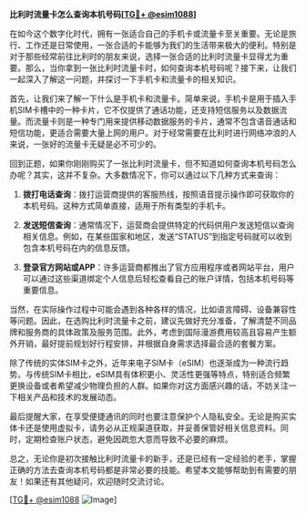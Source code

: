 **比利时流量卡怎么查询本机号码[[TG💪+ @esim1088](https://t.me/s/esim1088)]**

在如今这个数字化时代，拥有一张适合自己的手机卡或流量卡至关重要。无论是旅行、工作还是日常使用，一张合适的卡能够为我们的生活带来极大的便利。特别是对于那些经常前往比利时的朋友来说，选择一张合适的比利时流量卡显得尤为重要。那么，当你拿到一张比利时流量卡时，如何查询本机号码呢？接下来，让我们一起深入了解这一问题，并探讨一下手机卡和流量卡的相关知识。

首先，让我们来了解一下什么是手机卡和流量卡。简单来说，手机卡是用于插入手机SIM卡槽中的一种卡片，它不仅提供了通话功能，还支持短信服务以及数据流量。而流量卡则是一种专门用来提供移动数据服务的卡片，通常不包含语音通话和短信功能，更适合需要大量上网的用户。对于经常需要在比利时进行网络冲浪的人来说，一张好的流量卡无疑是必不可少的。

回到正题，如果你刚刚购买了一张比利时流量卡，但不知道如何查询本机号码怎么办呢？其实，这并不复杂。大多数情况下，你可以通过以下几种方式来查询：

1. **拨打电话查询**：拨打运营商提供的客服热线，按照语音提示操作即可获取你的本机号码。这种方式简单直接，适用于所有类型的手机卡。
   
2. **发送短信查询**：通常情况下，运营商会提供特定的代码供用户发送短信以查询相关信息。例如，在某些国家和地区，发送“STATUS”到指定号码就可以收到包含本机号码在内的信息反馈。

3. **登录官方网站或APP**：许多运营商都推出了官方应用程序或者网站平台，用户可以通过这些渠道绑定个人信息后轻松查看自己的账户详情，包括本机号码等重要信息。

当然，在实际操作过程中可能会遇到各种各样的情况，比如语言障碍、设备兼容性等问题。因此，在选购比利时流量卡之前，建议先做好充分准备，了解清楚不同品牌和服务商的具体政策及服务范围。此外，考虑到国际漫游费用较高且容易产生额外开销，最好提前规划好行程安排，并根据自身需求选择最合适的套餐方案。

除了传统的实体SIM卡之外，近年来电子SIM卡（eSIM）也逐渐成为一种流行趋势。与传统SIM卡相比，eSIM具有体积更小、灵活性更强等特点，特别适合频繁更换设备或者希望减少物理负担的人群。如果你对这方面感兴趣的话，不妨关注一下相关产品和技术的发展动态。

最后提醒大家，在享受便捷通讯的同时也要注意保护个人隐私安全。无论是购买实体卡还是使用虚拟卡，请务必从正规渠道获取，并妥善保管好相关信息资料。同时，定期检查账户状态，避免因疏忽大意而导致不必要的麻烦。

总之，无论你是初次接触比利时流量卡的新手，还是已经有一定经验的老手，掌握正确的方法去查询本机号码都是非常必要的技能。希望本文能够帮助到有需要的朋友！如果还有其他疑问，欢迎随时交流讨论。

[[TG💪+ @esim1088](https://t.me/s/esim1088) ![Image](https://i.postimg.cc/4NQfJmqS/Snipaste-2025-05-13-00-14-12.png)]